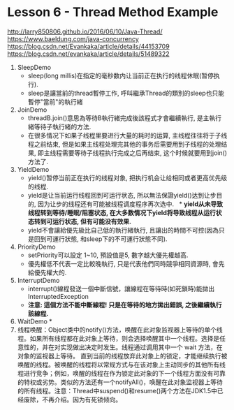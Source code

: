 # Lesson 6 - Thread Method Example

http://larry850806.github.io/2016/06/10/Java-Thread/
https://www.baeldung.com/java-concurrency
https://blog.csdn.net/Evankaka/article/details/44153709
https://blog.csdn.net/evankaka/article/details/51489322

1. SleepDemo
	* sleep(long millis)在指定的毫秒数内让当前正在执行的线程休眠(暂停执行).
	* sleep是讓當前的thread暫停工作, 呼叫繼承Thread的類別的sleep也只能暫停"當前"的執行緒
1. JoinDemo
	* threadB.join()意思為等待B執行緒完成後該程式才會繼續執行, 是主執行緒等待子執行緒的方法.
	* 在很多情况下如果子线程里要进行大量的耗时的运算, 主线程往往将于子线程之前结束, 但是如果主线程处理完其他的事务后需要用到子线程的处理结果, 即主线程需要等待子线程执行完成之后再结束, 这个时候就要用到join()方法了.
1. YieldDemo
	* yield()暂停当前正在执行的线程对象, 把执行机会让给相同或者更高优先级的线程.
	* yield是让当前运行线程回到可运行状态, 所以無法保證yield()达到让步目的, 因为让步的线程还有可能被线程调度程序再次选中.
 	* __yield从未导致线程转到等待/睡眠/阻塞状态, 在大多数情况下yield将导致线程从运行状态转到可运行状态, 但有可能没有效果.__
	* yield不會讓給優先級比自己低的執行緒執行, 且讓出的時間不可控(因為只是回到可運行狀態, 和sleep下的不可運行狀態不同).
1. PriorityDemo 
	* setPriority可以設定 1~10, 預設值是5, 數字越大優先權越高.
	* 優先權低不代表一定比較晚執行, 只是代表他們同時競爭相同資源時, 會先給優先權大的.
1. InterruptDemo
	* interrupt()線程發送一個中斷信號，讓線程在等待時(如死鎖時)能拋出InterruptedException
	* __注意: 這個方法不能中斷線程! 只是在等待的地方拋出錯誤, 之後繼續執行該線程.__
1. WaitDemo
	* 
1. 线程唤醒：Object类中的notify()方法，唤醒在此对象监视器上等待的单个线程。如果所有线程都在此对象上等待，则会选择唤醒其中一个线程。选择是任意性的，并在对实现做出决定时发生。线程通过调用其中一个 wait 方法，在对象的监视器上等待。 直到当前的线程放弃此对象上的锁定，才能继续执行被唤醒的线程。被唤醒的线程将以常规方式与在该对象上主动同步的其他所有线程进行竞争；例如，唤醒的线程在作为锁定此对象的下一个线程方面没有可靠的特权或劣势。类似的方法还有一个notifyAll()，唤醒在此对象监视器上等待的所有线程。注意：Thread中suspend()和resume()两个方法在JDK1.5中已经废除，不再介绍。因为有死锁倾向。
